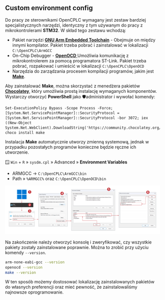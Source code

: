 ## Custom environment config

Do pracy ze sterownikami OpenCPLC wymagany jest zestaw bardziej specjalistycznych narzędzi, identyczny z tym używanym do pracy z mikrokontrolerami **STM32**. W skład tego zestawu wchodzą:

- Pakiet narzędzi [**GNU Arm Embedded Toolchain**](https://developer.arm.com/downloads/-/gnu-rm) - Obejmuje on między innymi kompilator. Pakiet trzeba pobrać i zainstalować w lokalizacji `C:\OpenCPLC\ArmGCC`
- On-Chip Debugger - [**OpenOCD** ](https://gnutoolchains.com/arm-eabi/openocd/) Umożliwia komunikację z mikrokontrolerem za pomocą programatora ST-Link. Pakiet trzeba pobrać, rozpakować i umieścić w lokalizacji `C:\OpenCPLC\OpenOCD`
- Narzędzia do zarządzania procesem kompilacji programów, jakim jest [**Make**](https://www.gnu.org/software/make/).

Aby zainstalować **Make**, można skorzystać z menedżera pakietów [**Chocolatey**](https://chocolatey.org/), który umożliwia prostą instalację wymaganych komponentów. Wystarczy otworzyć **PowerShell** jako 🛡️administrator i wywołać komendy:

```
Set-ExecutionPolicy Bypass -Scope Process -Force; [System.Net.ServicePointManager]::SecurityProtocol = [System.Net.ServicePointManager]::SecurityProtocol -bor 3072; iex ((New-Object System.Net.WebClient).DownloadString('https://community.chocolatey.org/install.ps1'))
choco install make
```

Instalacja **Make** automatycznie utworzy zmienną systemową, jednak w przypadku pozostałych programów konieczne będzie ręczne ich utworzenie.

🪟 `Win` + `R` » `sysdm.cpl` » Advanced » **Environment Variables**

- ARMGCC → `C:\OpenCPLC\ArmGCC\bin`
- Path » `%ARMGCC%` oraz `C:\OpenCPLC\OpenOCD\bin`

![Env](/img/env.png)

Na zakończenie należy otworzyć konsolę i zweryfikować, czy wszystkie pakiety zostały zainstalowane poprawnie. Można to zrobić przy użyciu komendy `--version`.

```bash
arm-none-eabi-gcc --version
openocd --version
make --version
```

W ten sposób możemy dostosować lokalizację zainstalowanych pakietów do własnych preferencji oraz mieć pewność, że zainstalowaliśmy najnowsze oprogramowanie.